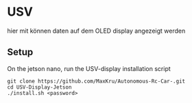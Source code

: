 # USV

hier mit können daten auf dem OLED display angezeigt werden


## Setup


On the jetson nano, run the USV-display installation script

    git clone https://github.com/MaxKru/Autonomous-Rc-Car-.git
    cd USV-Display-Jetson
    ./install.sh <password>

